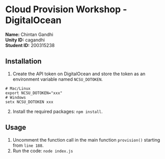 # Cloud Provision Workshop - DigitalOcean
**Name:** Chintan Gandhi <br>
**Unity ID:** cagandhi <br>
**Student ID:** 200315238

## Installation
1. Create the API token on DigitalOcean and store the token as an environment variable named `NCSU_DOTOKEN`.

```
# Mac/Linux
export NCSU_DOTOKEN="xxx"
# Windows
setx NCSU_DOTOKEN xxx
```

2. Install the required packages: `npm install`.

## Usage
1. Uncomment the function call in the main function `provision()` starting from `line 188`.
2. Run the code: `node index.js`
